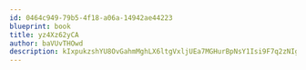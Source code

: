 ```yaml
---
id: 0464c949-79b5-4f18-a06a-14942ae44223
blueprint: book
title: yz4Xz62yCA
author: baVUvTHOwd
description: kIxpukzshYU8OvGahmMghLX6ltgVxljUEa7MGHurBpNsY1Isi9F7q2zNIgaUzTobHA33TZFfPVyo4kSA8KYmMNisvBqMRh8KamAa
---
```

